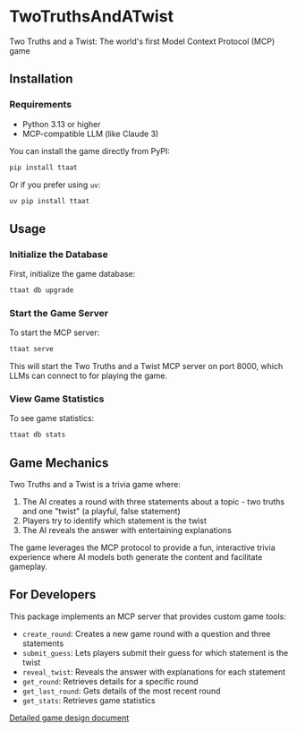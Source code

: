 # TwoTruthsAndATwist

Two Truths and a Twist: The world's first Model Context Protocol (MCP) game

## Installation

### Requirements
- Python 3.13 or higher
- MCP-compatible LLM (like Claude 3)

You can install the game directly from PyPI:

```bash
pip install ttaat
```

Or if you prefer using `uv`:

```bash
uv pip install ttaat
```

## Usage

### Initialize the Database
First, initialize the game database:

```bash
ttaat db upgrade
```

### Start the Game Server
To start the MCP server:

```bash
ttaat serve
```

This will start the Two Truths and a Twist MCP server on port 8000, which LLMs can connect to for playing the game.

### View Game Statistics
To see game statistics:

```bash
ttaat db stats
```

## Game Mechanics

Two Truths and a Twist is a trivia game where:

1. The AI creates a round with three statements about a topic - two truths and one "twist" (a playful, false statement)
2. Players try to identify which statement is the twist 
3. The AI reveals the answer with entertaining explanations

The game leverages the MCP protocol to provide a fun, interactive trivia experience where AI models both generate the content and facilitate gameplay.

## For Developers

This package implements an MCP server that provides custom game tools:
- `create_round`: Creates a new game round with a question and three statements
- `submit_guess`: Lets players submit their guess for which statement is the twist
- `reveal_twist`: Reveals the answer with explanations for each statement
- `get_round`: Retrieves details for a specific round
- `get_last_round`: Gets details of the most recent round
- `get_stats`: Retrieves game statistics

[Detailed game design document](https://docs.google.com/document/d/1kW88UU5bjszQJgyB_JNkpvbnfaSNcKIP4mRR3R-HL1o/edit?usp=sharing)
